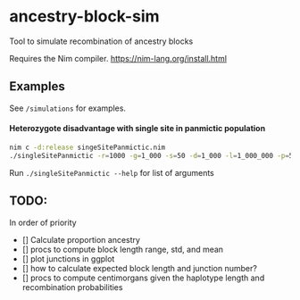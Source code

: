 # ancestry-block-sim
Tool to simulate recombination of ancestry blocks

Requires the Nim compiler. https://nim-lang.org/install.html

## Examples
See `/simulations` for examples.

#### Heterozygote disadvantage with single site in panmictic population
```bash
nim c -d:release singeSitePanmictic.nim
./singleSitePanmictic -r=1000 -g=1_000 -s=50 -d=1_000 -l=1_000_000 -p=500_000 --recombRate=0.1 --seed=1234 -o simulation-output/singleSitePanmictic.out
```
Run `./singleSitePanmictic --help` for list of arguments

<!-- #### Heterozygoe disadvantage with single site in stepping stone model 
```bash
./singleSiteSteppingStone -g=1_000 -d=50 --demeSize=1000 -l=1_000_000 -p=500_000 -r=1e-6 -s=1234 -o=singleSiteSteppingStone.out
```
Run `./singleSiteSteppingStone --help` for list of arguments -->

## TODO:
In order of priority
- [] Calculate proportion ancestry
- [] procs to compute block length range, std, and mean
- [] plot junctions in ggplot
- [] how to calculate expected block length and junction number?
- [] procs to compute centimorgans given the haplotype length and recombination probabilities
